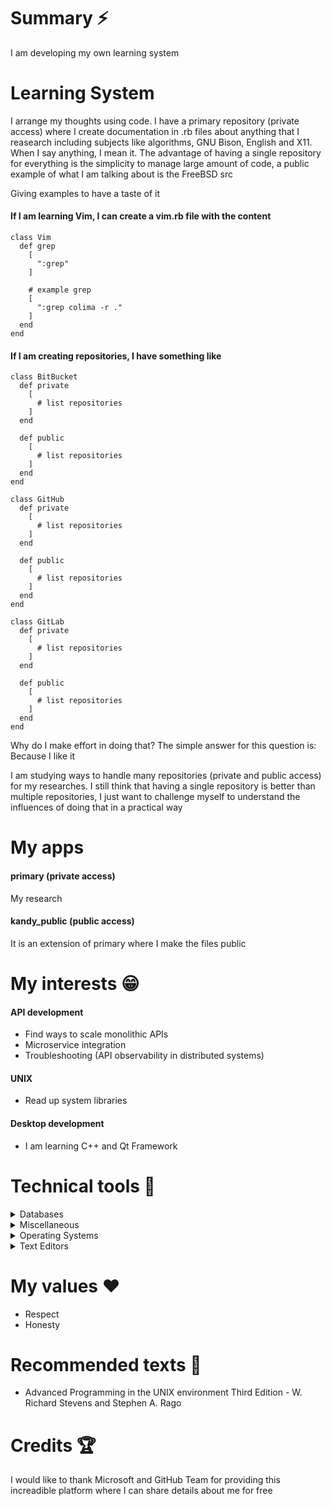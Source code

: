 
# Summary ⚡

I am developing my own learning system

# Learning System

I arrange my thoughts using code. I have a primary repository (private access) where I create documentation in .rb files about anything that I reasearch including subjects like algorithms, GNU Bison, English and X11. When I say anything, I mean it. The advantage of having a single repository for everything is the simplicity to manage large amount of code, a public example of what I am talking about is the FreeBSD src

Giving examples to have a taste of it

#### If I am learning Vim, I can create a vim.rb file with the content

```
class Vim
  def grep
    [
      ":grep"
    ]

    # example grep
    [
      ":grep colima -r ."
    ]
  end
end
```

#### If I am creating repositories, I have something like

```
class BitBucket
  def private
    [
      # list repositories
    ]
  end

  def public
    [
      # list repositories
    ]
  end
end

class GitHub
  def private
    [
      # list repositories
    ]
  end

  def public
    [
      # list repositories
    ]
  end
end

class GitLab
  def private
    [
      # list repositories
    ]
  end

  def public
    [
      # list repositories
    ]
  end
end
```

Why do I make effort in doing that? The simple answer for this question is: Because I like it

I am studying ways to handle many repositories (private and public access) for my researches. I still think that having a single repository is better than multiple repositories, I just want to challenge myself to understand the influences of doing that in a practical way

# My apps

#### primary (private access)

My research

#### kandy_public (public access)

It is an extension of primary where I make the files public

# My interests 😁

#### API development
* Find ways to scale monolithic APIs
* Microservice integration
* Troubleshooting (API observability in distributed systems)
 
#### UNIX
* Read up system libraries

#### Desktop development
* I am learning C++ and Qt Framework


# Technical tools 🔧

<details>
<summary>Databases</summary>

#### MariaDB
* I use MariaDB with Ruby on Rails
#### Memcached
* I use Memcached with caching
#### PostgreSQL
* I use PostgreSQL with Ruby on Rails
#### Redis
* I use Redis with Sidekiq

</details>

<details>
<summary>Miscellaneous</summary>
 
#### Docker
#### Git
#### Firefox
* I like the Developer Tools
#### Jails (FreeBSD)
#### Kubernetes
#### POSIX.1 utils (e.g. grep and find)
* I prefer BSD utils
#### tmux
* I always use tmux with xterm and Alacritty

</details>

<details>
<summary>Operating Systems</summary>

#### Android
* Personal use in tablets
#### FreeBSD
* C programming using Clang
#### macOS
* Ruby programming with Ruby on Rails
#### openSUSE
* I usually use openSUSE. I sometimes use Alpine, Ubuntu and Debian in Docker images and servers
* C programming using GCC
* Ruby programming with Ruby on Rails
* C++ programming using Qt
#### Windows
* Gaming - I do not play games anymore
* C# programming, .NET development

</details>

<details>
<summary>Text Editors</summary>
 
#### Emacs
* I am a newbie, but I enjoy using it
#### Vim
* I use Vim on a daily basis

</details>

# My values ❤️
* Respect
* Honesty


# Recommended texts 📕
* Advanced Programming in the UNIX environment Third Edition - W. Richard Stevens and Stephen A. Rago

# Credits 🏆

I would like to thank Microsoft and GitHub Team for providing this increadible platform where I can share details about me for free


<!--
## Hi there 👋

**kaiquekandykoga/kaiquekandykoga** is a ✨ _special_ ✨ repository because its `README.md` (this file) appears on your GitHub profile.

Here are some ideas to get you started:

- 🔭 I’m currently working on ...
- 🌱 I’m currently learning ...
- 👯 I’m looking to collaborate on ...
- 🤔 I’m looking for help with ...
- 💬 Ask me about ...
- 📫 How to reach me: ...
- 😄 Pronouns: ...
- ⚡ Fun fact: ...
-->
